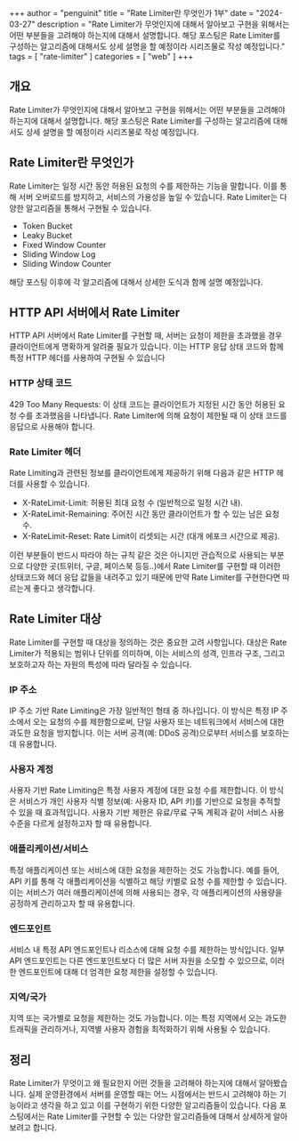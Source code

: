 +++
author = "penguinit"
title = "Rate Limiter란 무엇인가 1부"
date = "2024-03-27"
description = "Rate Limiter가 무엇인지에 대해서 알아보고 구현을 위해서는 어떤 부분들을 고려해야 하는지에 대해서 설명합니다. 해당 포스팅은 Rate Limiter를 구성하는 알고리즘에 대해서도 상세 설명을 할 예정이라 시리즈물로 작성 예정입니다."
tags = [
"rate-limiter"
]
categories = [
"web"
]
+++

## 개요

Rate Limiter가 무엇인지에 대해서 알아보고 구현을 위해서는 어떤 부분들을 고려해야 하는지에 대해서 설명합니다. 해당 포스팅은 Rate Limiter를 구성하는 알고리즘에 대해서도 상세 설명을 할 예정이라 시리즈물로 작성 예정입니다.

## Rate Limiter란 무엇인가
Rate Limiter는 일정 시간 동안 허용된 요청의 수를 제한하는 기능을 말합니다. 이를 통해 서버 오버로드를 방지하고, 서비스의 가용성을 높일 수 있습니다. Rate Limiter는 다양한 알고리즘을 통해서 구현될 수 있습니다. 

- Token Bucket
- Leaky Bucket
- Fixed Window Counter
- Sliding Window Log
- Sliding Window Counter

해당 포스팅 이후에 각 알고리즘에 대해서 상세한 도식과 함께 설명 예정입니다.

## HTTP API 서버에서 Rate Limiter
HTTP API 서버에서 Rate Limiter를 구현할 때, 서버는 요청이 제한을 초과했을 경우 클라이언트에게 명확하게 알려줄 필요가 있습니다. 이는 HTTP 응답 상태 코드와 함께 특정 HTTP 헤더를 사용하여 구현될 수 있습니다

### HTTP 상태 코드
429 Too Many Requests: 이 상태 코드는 클라이언트가 지정된 시간 동안 허용된 요청 수를 초과했음을 나타냅니다. Rate Limiter에 의해 요청이 제한될 때 이 상태 코드를 응답으로 사용해야 합니다.

### Rate Limiter 헤더
Rate Limiting과 관련된 정보를 클라이언트에게 제공하기 위해 다음과 같은 HTTP 헤더를 사용할 수 있습니다.

- X-RateLimit-Limit: 허용된 최대 요청 수 (일반적으로 일정 시간 내).
- X-RateLimit-Remaining: 주어진 시간 동안 클라이언트가 할 수 있는 남은 요청 수.
- X-RateLimit-Reset: Rate Limit이 리셋되는 시간 (대개 에포크 시간으로 제공).

이런 부분들이 반드시 따라야 하는 규칙 같은 것은 아니지만 관습적으로 사용되는 부분으로 다양한 곳(트위터, 구글, 페이스북 등등..)에서 Rate Limiter를 구현할 때 이러한 상태코드와 헤더 응답 값들을 내려주고 있기 때문에 만약 Rate Limiter를 구현한다면 따르는게 좋다고 생각합니다. 

## Rate Limiter 대상
Rate Limiter를 구현할 때 대상을 정의하는 것은 중요한 고려 사항입니다. 대상은 Rate Limiter가 적용되는 범위나 단위를 의미하며, 이는 서비스의 성격, 인프라 구조, 그리고 보호하고자 하는 자원의 특성에 따라 달라질 수 있습니다. 

### IP 주소
IP 주소 기반 Rate Limiting은 가장 일반적인 형태 중 하나입니다. 이 방식은 특정 IP 주소에서 오는 요청의 수를 제한함으로써, 단일 사용자 또는 네트워크에서 서비스에 대한 과도한 요청을 방지합니다. 이는 서버 공격(예: DDoS 공격)으로부터 서비스를 보호하는 데 유용합니다.

### 사용자 계정
사용자 기반 Rate Limiting은 특정 사용자 계정에 대한 요청 수를 제한합니다. 이 방식은 서비스가 개인 사용자 식별 정보(예: 사용자 ID, API 키)를 기반으로 요청을 추적할 수 있을 때 효과적입니다. 사용자 기반 제한은 유료/무료 구독 계획과 같이 서비스 사용 수준을 다르게 설정하고자 할 때 유용합니다.

### 애플리케이션/서비스
특정 애플리케이션 또는 서비스에 대한 요청을 제한하는 것도 가능합니다. 예를 들어, API 키를 통해 각 애플리케이션을 식별하고 해당 키별로 요청 수를 제한할 수 있습니다. 이는 서비스가 여러 애플리케이션에 의해 사용되는 경우, 각 애플리케이션의 사용량을 공정하게 관리하고자 할 때 유용합니다.

### 엔드포인트
서비스 내 특정 API 엔드포인트나 리소스에 대해 요청 수를 제한하는 방식입니다. 일부 API 엔드포인트는 다른 엔드포인트보다 더 많은 서버 자원을 소모할 수 있으므로, 이러한 엔드포인트에 대해 더 엄격한 요청 제한을 설정할 수 있습니다.

### 지역/국가
지역 또는 국가별로 요청을 제한하는 것도 가능합니다. 이는 특정 지역에서 오는 과도한 트래픽을 관리하거나, 지역별 사용자 경험을 최적화하기 위해 사용될 수 있습니다.

## 정리
Rate Limiter가 무엇이고 왜 필요한지 어떤 것들을 고려해야 하는지에 대해서 알아봤습니다. 실제 운영환경에서 서버를 운영할 때는 어느 시점에서는 반드시 고려해야 하는 기능이라고 생각을 하고 있고 이를 구현하기 위한 다양한 알고리즘들이 있습니다. 다음 포스팅에서는 Rate Limiter를 구현할 수 있는 다양한 알고리즘들에 대해서 상세하게 알아보려고 합니다.